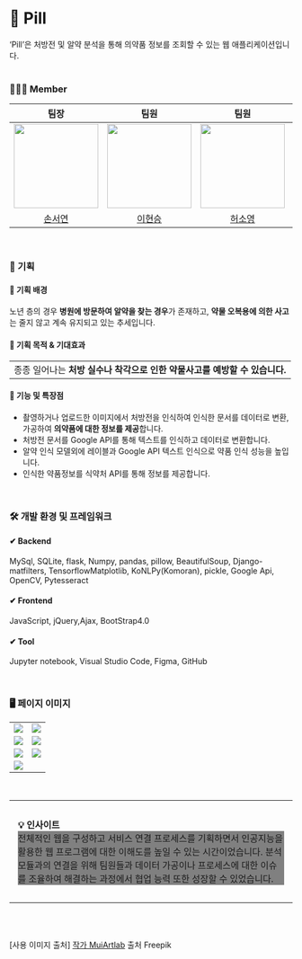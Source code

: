 # 💊 Pill
<div style="font-weight: 600 font-size: 20px">
‘Pill’은 처방전 및 알약 분석을 통해 의약품 정보를 조회할 수 있는 웹 애플리케이션입니다.</div>
</div>
<br>

### 👩🏻‍⚕️ Member

|팀장|팀원|팀원|팀원|팀원|
| :-: | :-: | :-: | :-: | :-: |
| <img src="https://github.com/seoyeonson/seoyeonson/assets/93702730/903668ed-0ef9-4dd0-a0d6-855fb86c4121" width="150"> |<img src="https://github.com/seoyeonson/seoyeonson/assets/93702730/321acf50-c045-453c-abe3-58ed797e8acc" width="150"> |<img src="https://github.com/seoyeonson/seoyeonson/assets/93702730/96929146-e3b6-44b9-82b9-97772111e50e" width="150"> |<img src="https://github.com/seoyeonson/seoyeonson/assets/93702730/0bd371a6-37bc-4236-88a0-75dc5027361c" width="150">|<img src="https://github.com/seoyeonson/seoyeonson/assets/93702730/1f51f207-531f-4ac8-b095-26f7428df193" width="150">|
|[손서연](https://github.com/seoyeonson)|[이현승](https://github.com/Hyunseung123)|[허소영](https://github.com/SoyoungHeo2)|[정태경](https://github.com/jungtaekyung)|[성한제](https://github.com/Hanjea07)|
<br>

### 🏥 기획

#### 💉 기획 배경
노년 층의 경우 **병원에 방문하여 알약을 찾는 경우**가 존재하고, **약물 오복용에 의한 사고**는 줄지 않고 계속 유지되고 있는 추세입니다.

#### 💉 기획 목적 & 기대효과
<table>
    <tbody>
      <tr>
            <td>종종 일어나는 <b>처방 실수나 착각으로 인한 약물사고를 예방할 수 있습니다.</b></td>
      </tr>
    </tbody>
</table>

#### 💉 기능 및 특장점
- 촬영하거나 업로드한 이미지에서 처방전을 인식하여 인식한 문서를 데이터로 변환, 가공하여 **의약품에 대한 정보를 제공**합니다.
- 처방전 문서를 Google API를 통해 텍스트를 인식하고 데이터로 변환합니다.
- 알약 인식 모델외에 레이블과 Google API 텍스트 인식으로 약품 인식 성능을 높입니다.
- 인식한 약품정보를 식약처 API를 통해 정보를 제공합니다.
<br>

### 🛠 개발 환경 및 프레임워크
#### ✔︎ Backend
MySql, SQLite, flask, Numpy, pandas, pillow, BeautifulSoup, Django-matfilters, TensorflowMatplotlib, KoNLPy(Komoran), pickle, Google Api, OpenCV, Pytesseract

#### ✔︎ Frontend
JavaScript, jQuery,Ajax, BootStrap4.0

#### ✔︎ Tool
Jupyter notebook, Visual Studio Code, Figma, GitHub

<br>

### 🖥️ 페이지 이미지 
<table style="text-align: center">
  <tr>
      <td><img src="https://github.com/seoyeonson/seoyeonson/assets/93702730/d22d62bf-bf4a-4e41-8d63-79e0b28169ac"/></td>
      <td><img src="https://github.com/seoyeonson/seoyeonson/assets/93702730/279f96f5-83e8-4d56-9a91-b6b6b264d342"/></td>
  </tr>
  <tr>
      <td><img src="https://github.com/seoyeonson/seoyeonson/assets/93702730/b17e24de-a5df-4718-80d2-d923ce57e090"/></td>
      <td><img src="https://github.com/seoyeonson/seoyeonson/assets/93702730/ff4d968c-3a85-491d-aa9c-425b0ea50a0b"/></td>
  </tr>
  <tr>
      <td><img src="https://github.com/seoyeonson/seoyeonson/assets/93702730/a00e8fab-fe0a-41f4-8c7b-2e48bd67ae56"/></td>
      <td><img src="https://github.com/seoyeonson/seoyeonson/assets/93702730/b5e5dbe1-ce18-4e5f-8ec5-930f1dd5693f"/></td>
  </tr>
  <tr>
      <td><img src="https://github.com/seoyeonson/seoyeonson/assets/93702730/6dd8868c-136a-4623-b035-bb988914007a"/></td>
  </tr>
</table>
<br>

<table>
    <tr></tr>
    <tr>
        <td style="padding:15px;">
            <p></p>
            <div><b>💡 인사이트</b></div>
            <div style="width:100%; background-color:grey;">
                    전체적인 웹을 구성하고 서비스 연결 프로세스를 기획하면서 인공지능을 활용한 웹 프로그램에 대한 이해도를 높일 수 있는 시간이었습니다. 
                    분석 모듈과의 연결을 위해 팀원들과 데이터 가공이나 프로세스에 대한 이슈를 조율하여 해결하는 과정에서 협업 능력 또한 성장할 수 있었습니다.
                <p></p>
            </div>
        </td>
    </tr>
</table>
<br>
<br>

[사용 이미지 출처]
<a href="https://kr.freepik.com/free-vector/doctor-character_25454245.htm#query=%EA%B0%84%ED%98%B8%EC%82%AC&position=2&from_view=keyword&track=sph&uuid=9cc3a81d-0f0e-4000-b13f-216dcf8f3d22">작가 MuiArtlab</a> 출처 Freepik
